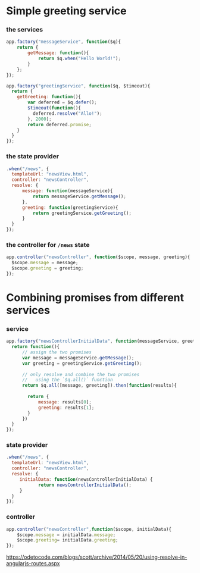 # Simple greeting service
### the services
```javascript
app.factory("messageService", function($q){
    return {
        getMessage: function(){
            return $q.when("Hello World!");
        }
    };
});

app.factory("greetingService", function($q, $timeout){
  return {
    getGreeting: function(){
        var deferred = $q.defer();
        $timeout(function(){
          deferred.resolve("Allo!");
        }, 2000);
        return deferred.promise;
    }
  }
});
```
### the state provider
```javascript
.when("/news", {
  templateUrl: "newsView.html",
  controller: "newsController",
  resolve: {
      message: function(messageService){
          return messageService.getMessage();
      },
      greeting: function(greetingService){
          return greetingService.getGreeting();
      }
  }
});
```

### the controller for `/news` state
```javascript
app.controller("newsController", function($scope, message, greeting){
  $scope.message = message;
  $scope.greeting = greeting;
});
```

# Combining promises from different services
### service
```javascript
app.factory("newsControllerInitialData", function(messageService, greetingService, $q){
  return function(){
      // assign the two promises
      var message = messageService.getMessage();
      var greeting = greetingService.getGreeting();
      
      // only resolve and combine the two promises 
      //   using the `$q.all()` function
      return $q.all([message, greeting]).then(function(results){
        
        return {
            message: results[0];
            greeting: results[1];
        }
      })
  }
});
```

### state provider
```javascript
.when("/news", {
  templateUrl: "newsView.html",
  controller: "newsController",
  resolve: {
     initialData: function(newsControllerInitialData) {
            return newsControllerInitialData();
     }
  }
});
```

### controller
```javascript
app.controller("newsController",function($scope, initialData){
    $scope.message = initialData.message;
    $scope.greeting= initialData.greeting;
});
```



https://odetocode.com/blogs/scott/archive/2014/05/20/using-resolve-in-angularjs-routes.aspx
